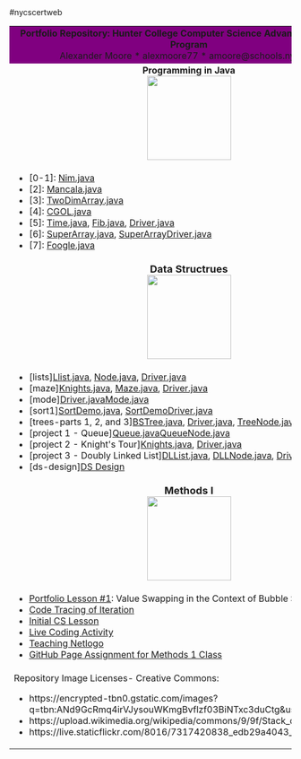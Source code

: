 <html>
      <head></head>
      <body>
#nycscertweb
<table>
<tr><td align=center bgcolor=800080><b>       Portfolio Repository: Hunter College Computer Science Advanced Certificate Program</b>
      <br> Alexander Moore * alexmoore77 * amoore@schools.nyc.gov</font>
            </td></tr>
      <tr><td align=center><b>Programming in Java</b><br><img src="https://live.staticflickr.com/8016/7317420838_edb29a4043_b.jpg" width=150></td></tr>
<tr><td><ul>
      <li>[0-1]:  <a href="https://github.com/hunter-teacher-cert/work_csci70900-alexmoore77/blob/master/1/Nim.java">Nim.java</a>            
      <li>[2]:  <a href="https://github.com/hunter-teacher-cert/work_csci70900-alexmoore77/blob/master/2/Mancala.java">Mancala.java</a></li>
            <li>[3]: <a href="https://github.com/hunter-teacher-cert/work_csci70900-alexmoore77/blob/master/3/TwoDimArray.java">TwoDimArray.java</a></li>
            <li>[4]: <a href="https://github.com/hunter-teacher-cert/work_csci70900-alexmoore77/blob/master/4/CGOL.java">CGOL.java</a></li>
            <li>[5]: <a href="https://github.com/hunter-teacher-cert/work_csci70900-alexmoore77/blob/master/5/Time.java">Time.java</a>, <a href="https://github.com/hunter-teacher-cert/work_csci70900-alexmoore77/blob/master/5/Fib.java">Fib.java</a>, <a href="https://github.com/hunter-teacher-cert/work_csci70900-alexmoore77/blob/master/5/Driver.java">Driver.java</a></li>
            <li>[6]: <a href="https://github.com/hunter-teacher-cert/work_csci70900-alexmoore77/blob/master/6/SuperArray.java">SuperArray.java</a>, <a href="https://github.com/hunter-teacher-cert/work_csci70900-alexmoore77/blob/master/6/SuperArrayDriver.java">SuperArrayDriver.java</a></li>
            <li>[7]: <a href="https://github.com/hunter-teacher-cert/work_csci70900-alexmoore77/blob/master/7/Foogle.java">Foogle.java</a></li>
            </ul>
      </td></tr><tr><td align=center><font size=+1><b>Data Structrues</b><br><img src="https://upload.wikimedia.org/wikipedia/commons/9/9f/Stack_data_structure.gif" width=150></b>
      </td></tr><tr><td><ul><li>[lists]<a href="https://github.com/hunter-teacher-cert/work_csci70900-alexmoore77/blob/master/ds/lists/Llist.java">Llist.java</a>, <a href="https://github.com/hunter-teacher-cert/work_csci70900-alexmoore77/blob/master/ds/lists/Node.java">Node.java</a>, <a href="https://github.com/hunter-teacher-cert/work_csci70900-alexmoore77/blob/master/ds/lists/Driver.java">Driver.java</a></li>
      <li>[maze]<a href="https://github.com/hunter-teacher-cert/work_csci70900-alexmoore77/blob/master/ds/maze/Knights.java">Knights.java</a>, <a href="https://github.com/hunter-teacher-cert/work_csci70900-alexmoore77/blob/master/ds/maze/Maze.java">Maze.java</a>, <a href="https://github.com/hunter-teacher-cert/work_csci70900-alexmoore77/blob/master/ds/maze/Driver.java">Driver.java</a></li>
      <li>[mode]<a href="https://github.com/hunter-teacher-cert/work_csci70900-alexmoore77/blob/master/ds/mode/Driver.java">Driver.java</a><a href="https://github.com/hunter-teacher-cert/work_csci70900-alexmoore77/blob/master/ds/mode/Mode.java">Mode.java</a></li>
            <li>[sort1]<a href="https://github.com/hunter-teacher-cert/work_csci70900-alexmoore77/blob/master/ds/sort1/SortDemo.java">SortDemo.java</a>, <a href="https://github.com/hunter-teacher-cert/work_csci70900-alexmoore77/blob/master/ds/sort1/SortDemoDriver.java">SortDemoDriver.java</a></li>
      <li>[trees-parts 1, 2, and 3]<a href="https://github.com/hunter-teacher-cert/work_csci70900-alexmoore77/blob/master/ds/treesWorkingPts123/BSTree.java">BSTree.java</a>, <a href="https://github.com/hunter-teacher-cert/work_csci70900-alexmoore77/blob/master/ds/treesWorkingPts123/Driver.java">Driver.java</a>, <a href="https://github.com/hunter-teacher-cert/work_csci70900-alexmoore77/blob/master/ds/treesWorkingPts123/TreeNode.java">TreeNode.java</a></li>
      <li>[project 1 - Queue]<a href="https://github.com/hunter-teacher-cert/work_csci70900-alexmoore77/blob/master/ds/project1Queue/Queue.java">Queue.java</a><a href="https://github.com/hunter-teacher-cert/work_csci70900-alexmoore77/blob/master/ds/project1Queue/QueueNode.java">QueueNode.java</a><a href="QueueDriver.java"></a></li>
      <li>[project 2 - Knight's Tour]<a href="https://github.com/hunter-teacher-cert/work_csci70900-alexmoore77/blob/master/ds/project2KnightsTour/Knights.java">Knights.java</a>, <a href="https://github.com/hunter-teacher-cert/work_csci70900-alexmoore77/blob/master/ds/project2KnightsTour/Driver.java">Driver.java</a></li>
      <li>[project 3 - Doubly Linked List]<a href="https://github.com/hunter-teacher-cert/work_csci70900-alexmoore77/blob/master/ds/project3DoublyLinkedList/DLList.java">DLList.java</a>, <a href="https://github.com/hunter-teacher-cert/work_csci70900-alexmoore77/blob/master/ds/project3DoublyLinkedList/DLLNode.java">DLLNode.java</a>, <a href="https://github.com/hunter-teacher-cert/work_csci70900-alexmoore77/blob/master/ds/project3DoublyLinkedList/Driver.java">Driver.java</a></li>
            <li>[ds-design]<a href="https://github.com/hunter-teacher-cert/work_csci70900-alexmoore77/blob/master/ds/ds_design/ds_design.txt">DS Design</a></li>
      </ul>
      </td></tr><tr><td align=center> 
      <font size=+1><b>Methods I</b></font> <br><img src="https://res.cloudinary.com/practicaldev/image/fetch/s--AXL0Lmqr--/c_imagga_scale,f_auto,fl_progressive,h_900,q_auto,w_1600/https://miro.medium.com/max/388/1%2A7QsZkfrRGhAu5yxxeDdzsA.png" width=150></td></tr>
      <tr><td><ul><li><a href="https://github.com/hunter-teacher-cert/work_csci70900-alexmoore77/blob/master/meth1/AlexMoorePortfolioLesson1.pdf">Portfolio Lesson #1</a>:  Value Swapping in the Context of Bubble Sort</li>
<li><a href="https://github.com/hunter-teacher-cert/work_csci70900-alexmoore77/blob/master/meth1/AlexMoorePortfolioLesson2.pdf">Code Tracing of Iteration</a></li>
 <li><a href="">Initial CS Lesson</a></li>
            <li><a href="https://github.com/hunter-teacher-cert/work_csci70900-alexmoore77/blob/master/meth1/LiveCodingNotesAssignment2MethodsAlexMoore7-14-21.pdf">Live Coding Activity</a></li>
      <li><a href="https://github.com/hunter-teacher-cert/work_csci70900-alexmoore77/blob/master/meth1/teachingNetlogo.txt">Teaching Netlogo</a></li>
      <li> <a href="https://github.com/alexmoore77/nycscertweb/blob/main/README.md">GitHub Page Assignment for Methods 1 Class</a></li>
      </ul>
      </td></tr>
      <tr><td>Repository Image Licenses- Creative Commons:<br>
      <ul>      
          <li>  https://encrypted-tbn0.gstatic.com/images?q=tbn:ANd9GcRmq4irVJysouWKmgBvflzf03BiNTxc3duCtg&usqp=CAU
            <li>https://upload.wikimedia.org/wikipedia/commons/9/9f/Stack_data_structure.gif
            <li>https://live.staticflickr.com/8016/7317420838_edb29a4043_b.jpg
            </ul></td></tr></table></body></html>

